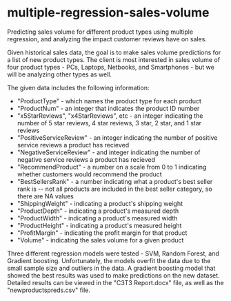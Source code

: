 # multiple-regression-sales-volume
Predicting sales volume for different product types using multiple regression, and analyzing the impact customer reviews have on sales.

Given historical sales data, the goal is to make sales volume predictions for a list of new product types. The client is most interested in sales volume of four product types - PCs, Laptops, Netbooks, and Smartphones - but we will be analyzing other types as well. 

The given data includes the following information:

- "ProductType" - which names the product type for each product
- "ProductNum" - an integer that indicates the product ID number
- "x5StarReviews", "x4StarReviews", etc - an integer indicating the number of 5 star reviews, 4 star reviews, 3 star, 2 star, and 1 star reviews
- "PositiveServiceReview" - an integer indicating the number of positive service reviews a product has recieved
- "NegativeServiceReview" - and integer indicating the number of negative service reviews a product has recieved
- "RecommendProduct" - a number on a scale from 0 to 1 indicating whether customers would recommend the product
- "BestSellersRank" - a number indicating what a product's best seller rank is -- not all products are included in the best seller category, so there are NA values
- "ShippingWeight" - indicating a product's shipping weight
- "ProductDepth" - indicating a product's measured depth
- "ProductWidth" - indicating a product's measured width
- "ProductHeight" - indicating a product's measured height
- "ProfitMargin" - indicating the profit margin for that product
- "Volume" - indicating the sales volume for a given product

Three different regression models were tested - SVM, Random Forest, and Gradient boosting. Unfortunately, the models overfit the data due to the small sample size and outliers in the data. A gradient boosting model that showed the best results was used to make predictions on the new dataset. Detailed results can be viewed in the "C3T3 Report.docx" file, as well as the "newproductspreds.csv" file.
